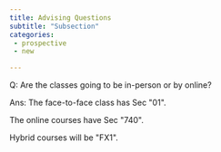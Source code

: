 ```yaml
---
title: Advising Questions
subtitle: "Subsection"
categories:
 - prospective  
 - new

---
```

Q: Are the classes going to be in-person or by online?

Ans: The face-to-face class has Sec "01". 

The online courses have Sec "740". 

Hybrid courses will be "FX1".
